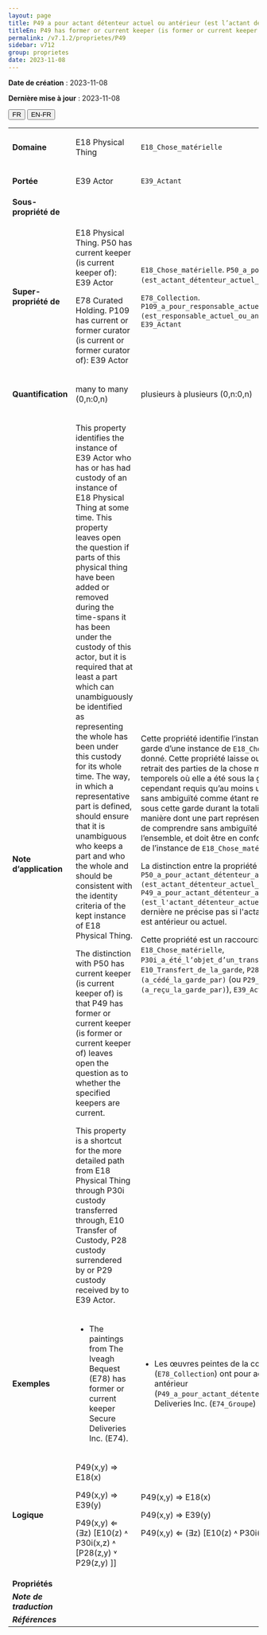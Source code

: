 ```yaml
---
layout: page
title: P49 a pour actant détenteur actuel ou antérieur (est l’actant détenteur actuel ou antérieur de)
titleEn: P49 has former or current keeper (is former or current keeper of) - a pour actant détenteur actuel ou antérieur (est l’actant détenteur actuel ou antérieur de)
permalink: /v7.1.2/proprietes/P49
sidebar: v712
group: proprietes
date: 2023-11-08
---
```


**Date de création** : 2023-11-08

**Dernière mise à jour** : 2023-11-08

<div class="lang-buttons">
 <button id="fr" class="activate">FR</button>
 <button id="en-fr">EN-FR</button>
</div>

<table>
<tbody>
<tr>
<td><strong>Domaine</strong></td>
<td class="en">
<p>E18 Physical Thing</p>
</td>
<td>
<p><code class="language-plaintext highlighter-rouge">E18_Chose_matérielle</code></p>
</td>
</tr>
<tr>
<td><strong>Portée</strong></td>
<td class="en">
<p>E39 Actor</p>
</td>
<td>
<p><code class="language-plaintext highlighter-rouge">E39_Actant</code></p>
</td>
</tr>
<tr>
<td><strong>Sous-propriété de</strong></td>
<td class="en">
</td>
<td>
</td>
</tr>
<tr>
<td><strong>Super-propriété de</strong></td>
<td class="en">
<p>E18 Physical Thing. P50 has current keeper (is current keeper of): E39 Actor</p>
<p>E78 Curated Holding. P109 has current or former curator (is current or former curator of): E39 Actor</p>
</td>
<td>
<p><code class="language-plaintext highlighter-rouge">E18_Chose_matérielle</code>. <code class="language-plaintext highlighter-rouge">P50_a_pour_actant_détenteur_actuel (est_actant_détenteur_actuel_de)</code> : <code class="language-plaintext highlighter-rouge">E39_Actant</code></p>
<p><code class="language-plaintext highlighter-rouge">E78_Collection</code>. <code class="language-plaintext highlighter-rouge">P109_a_pour_responsable_actuel_ou_antérieur_de_la_collection (est_responsable_actuel_ou_antérieur_de_la_collection)</code> : <code class="language-plaintext highlighter-rouge">E39_Actant</code></p>
</td>
</tr>
<tr>
<td><strong>Quantification</strong></td>
<td class="en">
<p>many to many (0,n:0,n)</p>
</td>
<td>
<p>plusieurs à plusieurs (0,n:0,n)</p>
</td>
</tr>
<tr>
<td><strong>Note d’application</strong></td>
<td class="en">
<p>This property identifies the instance of E39 Actor who has or has had custody of an instance of E18 Physical Thing at some time. This property leaves open the question if parts of this physical thing have been added or removed during the time-spans it has been under the custody of this actor, but it is required that at least a part which can unambiguously be identified as representing the whole has been under this custody for its whole time. The way, in which a representative part is defined, should ensure that it is unambiguous who keeps a part and who the whole and should be consistent with the identity criteria of the kept instance of E18 Physical Thing.</p>
<p>The distinction with P50 has current keeper (is current keeper of) is that P49 has former or current keeper (is former or current keeper of) leaves open the question as to whether the specified keepers are current.</p>
<p>This property is a shortcut for the more detailed path from E18 Physical Thing through P30i custody transferred through, E10 Transfer of Custody, P28 custody surrendered by or P29 custody received by to E39 Actor.</p>
</td>
<td>
<p>Cette propriété identifie l’instance de <code class="language-plaintext highlighter-rouge">E39_Actant</code> qui a ou a eu la garde d’une instance de <code class="language-plaintext highlighter-rouge">E18_Chose_matérielle</code> à un moment donné. Cette propriété laisse ouverte la question de l’ajout ou du retrait des parties de la chose matérielle durant les intervalles temporels où elle a été sous la garde de cet actant. Il est cependant requis qu’au moins une partie, qui peut être identifiée sans ambiguïté comme étant représentative de l’ensemble, a été sous cette garde durant la totalité de l’intervalle temporel. La manière dont une part représentative est définie doit permettre de comprendre sans ambiguïté qui est détenteur d’une part et de l’ensemble, et doit être en conformité avec les critères d’identité de l’instance de <code class="language-plaintext highlighter-rouge">E18_Chose_matérielle</code> détenue.</p>
<p>La distinction entre la propriété <code class="language-plaintext highlighter-rouge">P50_a_pour_actant_détenteur_actuel (est_actant_détenteur_actuel_de)</code> et la propriété <code class="language-plaintext highlighter-rouge">P49_a_pour_actant_détenteur_actuel_ou_antérieur (est_l'actant_détenteur_actuel_ou_antérieur_de)</code> est que cette dernière ne précise pas si l'actant détenant la chose matérielle est antérieur ou actuel.</p>
<p>Cette propriété est un raccourci du chemin sémantique suivant : <code class="language-plaintext highlighter-rouge">E18_Chose_matérielle</code>, <code class="language-plaintext highlighter-rouge">P30i_a_été_l’objet_d’un_transfert_de_garde_par</code>, <code class="language-plaintext highlighter-rouge">E10_Transfert_de_la_garde</code>, <code class="language-plaintext highlighter-rouge">P28_a_mis_fin_à_la_garde_par (a_cédé_la_garde_par)</code> (ou <code class="language-plaintext highlighter-rouge">P29_a_confié_la_garde_par (a_reçu_la_garde_par)</code>), <code class="language-plaintext highlighter-rouge">E39_Actant</code>.</p>
</td>
</tr>
<tr>
<td><strong>Exemples</strong></td>
<td class="en">
<ul>
<li><p>The paintings from The Iveagh Bequest (E78) has former or current keeper Secure Deliveries Inc. (E74).</p>
</li>
</ul>
</td>
<td>
<ul>
<li><p>Les œuvres peintes de la collection Iveagh Bequest (<code class="language-plaintext highlighter-rouge">E78_Collection</code>) ont pour actant détenteur actuel ou antérieur (<code class="language-plaintext highlighter-rouge">P49_a_pour_actant_détenteur_actuel_ou_antérieur</code>) Secure Deliveries Inc. (<code class="language-plaintext highlighter-rouge">E74_Groupe</code>)</p>
</li>
</ul>
</td>
</tr>
<tr>
<td><strong>Logique</strong></td>
<td class="en">
<p>P49(x,y) ⇒ E18(x)</p>
<p>P49(x,y) ⇒ E39(y)</p>
<p>P49(x,y) ⇐ (∃z) [E10(z) ˄ P30i(x,z) ˄ [P28(z,y) ˅ P29(z,y) ]]</p>
</td>
<td>
<p>P49(x,y) ⇒ E18(x)</p>
<p>P49(x,y) ⇒ E39(y)</p>
<p>P49(x,y) ⇐ (∃z) [E10(z) ˄ P30i(x,z) ˄ [P28(z,y) ˅ P29(z,y) ]]</p>
</td>
</tr>
<tr>
<td><strong>Propriétés</strong></td>
<td class="en">
</td>
<td>
</td>
</tr>
<tr>
<td><strong><em>Note de traduction</em></strong></td>
<td colspan="2">
</td>
</tr>
<tr>
<td><strong><em>Références</em></strong></td>
<td colspan="2">
<p><em></em></p>
</td>
</tr>
</tbody>
</table>
